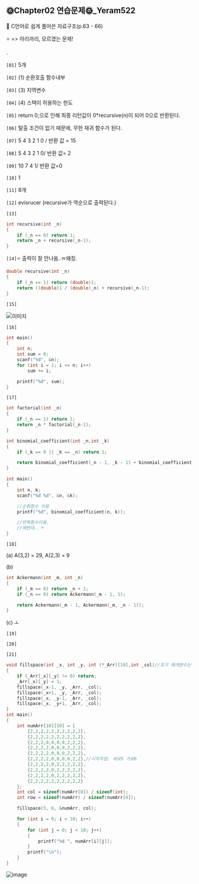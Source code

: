 ## 🌞Chapter02 연습문제🌞_Yeram522

📘 C언어로 쉽게 풀어쓴 자료구조(p.63 - 66)

⭐ => 아리까리, 모르겠는 문제!

.

`[01]` 5개

`[02]` (1) 순환호출 함수내부

`[03]` (3) 지역변수

`[04]` (4) 스택이 허용하는 한도

`[05]` return 0;으로 인해 최종 리턴값이 0*recursive(n)이 되어 0으로 반환된다.

`[06]` 탈출 조건이 없기 때문에, 무한 재귀 함수가 된다.

`[07]` 5 4 3 2 1 0 / 반환 값 = 15

`[08]` 5 4 3 2 1 0/ 반환 값= 2

`[09]` 10 7 4 1/ 반환 값=0

`[10]` 1

`[11]` 8개

`[12]`  evisrucer  (recursive가 역순으로 출력된다.)

`[13]`

```c
int recursive(int _n)
{
	if (_n == 0) return 1;
	return _n + recursive(_n-1);
}
```

`[14]`⭐ 출력이 잘 안나옴..ㅠ왜징.

```c
double recursive(int _n)
{
	if (_n == 1) return (double)1;
	return ((double)1 / (double)_n) + recursive(_n-1);
}
```

`[15]` 

![이미지](https://user-images.githubusercontent.com/63442636/135672724-5a44cb93-fcab-4a1e-9c73-8d10fca441ed.png)

`[16]`

```c
int main()
{
	int n;
	int sum = 0;
	scanf("%d", &n);
	for (int i = 1; i <= n; i++)
		sum += i;

	printf("%d", sum);
}
```



`[17]`

```c
int factorial(int _n)
{
	if (_n == 1) return 1;
	return _n * factorial(_n-1);
}

int binomial_coefficient(int _n,int _k)
{
	if (_k == 0 || _k == _n) return 1;

	return binomial_coefficient(_n - 1, _k - 1) + binomial_coefficient(_n - 1, _k);
}

int main()
{
	int n, k;
	scanf("%d %d", &n, &k);

	//순환함수 이용
	printf("%d", binomial_coefficient(n, k));

	//반복함수이용.
	//에반데..ㅋ
}
```



`[18]`

(a) A(3,2) = 29, A(2,3) = 9

(b)

```c
int Ackermann(int _m, int _n)
{
	if (_m == 0) return _n + 1;
	if (_n == 0) return Ackermann(_m - 1, 1);

	return Ackermann(_m - 1, Ackermann(_m, _n - 1));
}
```

(c) ㅗ



`[19]`

`[20]`

`[21]`

```C
void fillspace(int _x, int _y, int (*_Arr)[10],int _col)//초기 매개변수는 시작지점
{
	if (_Arr[_x][_y] != 0) return;
	_Arr[_x][_y] = 1;
	fillspace(_x-1, _y, _Arr, _col);
	fillspace(_x+1, _y, _Arr, _col);
	fillspace(_x, _y-1, _Arr, _col);
	fillspace(_x, _y+1, _Arr, _col);
}
int main()
{
	int numArr[10][10] = {
		{2,2,2,2,2,2,2,2,2,2},
		{2,2,2,2,2,2,2,2,2,2},
		{2,2,2,0,0,0,0,2,2,2},
		{2,2,2,2,0,0,0,2,2,2},
		{2,2,2,2,0,0,0,2,2,2},
		{2,2,2,2,0,0,0,0,2,2},//시작지점: 세로5 가로6
		{2,2,2,2,0,2,2,2,2,2},
		{2,2,2,2,0,2,2,2,2,2},
		{2,2,2,2,0,2,2,2,2,2},
		{2,2,2,2,2,2,2,2,2,2}
	};
	int col = sizeof(numArr[0]) / sizeof(int);
	int row = sizeof(numArr) / sizeof(numArr[0]);

	fillspace(5, 6, &numArr, col);

	for (int i = 0; i < 10; i++)
	{
		for (int j = 0; j < 10; j++)
		{
			printf("%d ", numArr[i][j]);
		}
		printf("\n");
	}
}
```
![image](https://user-images.githubusercontent.com/63442636/135672967-9cc665f1-c4d2-4862-b167-d3fb22ce0c78.png)

